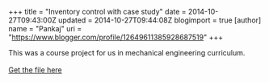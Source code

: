 +++
title = "Inventory control with case study"
date = 2014-10-27T09:43:00Z
updated = 2014-10-27T09:44:08Z
blogimport = true 
[author]
	name = "Pankaj"
	uri = "https://www.blogger.com/profile/12649611385928687519"
+++

<div dir="ltr" style="text-align: left;" trbidi="on">This was a course project for us in mechanical engineering curriculum. <br /><br /><a href="https://drive.google.com/file/d/0Bxe79Pknst5aMlpfYkdObmp4Rms/view?usp=sharing" target="_blank">Get the file here</a><br /><br /><br /><br /><br /><br /><br /><br /></div>
